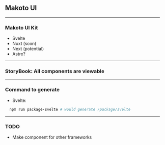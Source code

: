 ## Makoto UI

---

### Makoto UI Kit

- Svelte
- Nuxt (soon)
- Next (potential)
- Astro?

---

### StoryBook: All components are viewable

---

### Command to generate

- Svelte:

```zsh
  npm run package-svelte # would generate /package/svelte
```

---

### TODO

- Make component for other frameworks
